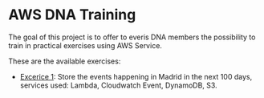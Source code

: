 # AWS DNA Training

The goal of this project is to offer to everis DNA members the possibility to train in practical exercises using AWS Service.

These are the available exercises:

- [Excerice 1](Exercises/EXERCISE1.md): Store the events happening in Madrid in the next 100 days, services used: Lambda, Cloudwatch Event, DynamoDB, S3.

